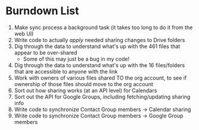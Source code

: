 # Burndown List

1. Make sync process a background task (it takes too long to do it from the web UI)
2. Write code to actually _apply_ needed sharing changes to Drive folders
3. Dig through the data to understand what's up with the 461 files that appear to be over-shared
    * Some of this may just be a bug in my code!
4. Dig through the data to understand what's up with the 16 files/folders that are accessible to anyone with the link
5. Work with owners of various files shared TO the org account, to see if ownership of those files should move to the org account
6. Sort out how sharing works (at an API level) for Calendars
7. Sort out the API for Google Groups, including fetching/updating sharing info
8. Write code to synchronize Contact Group members -> Calendar sharing
9. Write code to synchronize Contact Group members -> Google Group members

